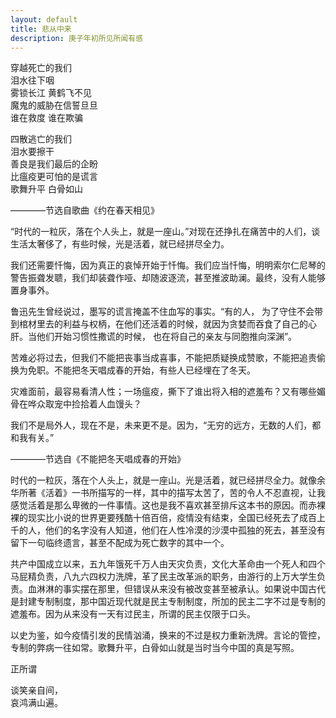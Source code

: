 ```yaml
---
layout: default
title: 悲从中来
description: 庚子年初所见所闻有感
---
```

穿越死亡的我们  
泪水往下咽  
雾锁长江 黄鹤飞不见  
魔鬼的威胁在信誓旦旦  
谁在救度 谁在欺骗

四散逃亡的我们  
泪水要擦干  
善良是我们最后的企盼  
比瘟疫更可怕的是谎言  
歌舞升平 白骨如山  

————节选自歌曲《约在春天相见》

“时代的一粒灰，落在个人头上，就是一座山。”对现在还挣扎在痛苦中的人们，谈生活太奢侈了，有些时候，光是活着，就已经拼尽全力。

我们还需要忏悔，因为真正的哀悼开始于忏悔。我们应当忏悔，明明索尔仁尼琴的警告振聋发聩，我们却装聋作哑、却随波逐流，甚至推波助澜。最终，没有人能够置身事外。

鲁迅先生曾经说过，墨写的谎言掩盖不住血写的事实。“有的人， 为了守住不会带到棺材里去的利益与权柄，在他们还活着的时候，就因为贪婪而吞食了自己的心肝。当他们开始习惯性撒谎的时候， 也在将自己的亲友与同胞推向深渊”。

苦难必将过去，但我们不能把丧事当成喜事，不能把质疑换成赞歌，不能把追责偷换为免职。不能把冬天唱成春的开始，有些人已经埋在了冬天。

灾难面前，最容易看清人性；一场瘟疫，撕下了谁出将入相的遮羞布？又有哪些媚骨在哗众取宠中捡拾着人血馒头？

我们不是局外人，现在不是，未来更不是。因为，“无穷的远方，无数的人们，都和我有关。”

————节选自《不能把冬天唱成春的开始》


时代的一粒灰，落在个人头上，就是一座山。光是活着，就已经拼尽全力。就像余华所著《活着》一书所描写的一样，其中的描写太苦了，苦的令人不忍直视，让我感觉活着是那么卑微的一件事情。这也是我不喜欢甚至排斥这本书的原因。而赤裸裸的现实比小说的世界更要残酷十倍百倍，疫情没有结束，全国已经死去了成百上千的人，他们的名字没有人知道，他们在人性冷漠的沙漠中孤独的死去，甚至没有留下一句临终遗言，甚至不配成为死亡数字的其中一个。

共产中国成立以来，五九年饿死千万人由天灾负责，文化大革命由一个死人和四个马屁精负责，八九六四权力洗牌，革了民主改革派的职务，由游行的上万大学生负责。血淋淋的事实摆在那里，但错误从来没有被改变甚至被承认。如果说中国古代是封建专制制度，那中国近现代就是民主专制制度，所加的民主二字不过是专制的遮羞布。因为从来没有一天有过民主，所谓的民主仅限于口头。

以史为鉴，如今疫情引发的民情汹涌，换来的不过是权力重新洗牌。言论的管控，专制的弊病一往如常。歌舞升平，白骨如山就是当时当今中国的真是写照。

正所谓

谈笑亲自间，  
哀鸿满山遍。
